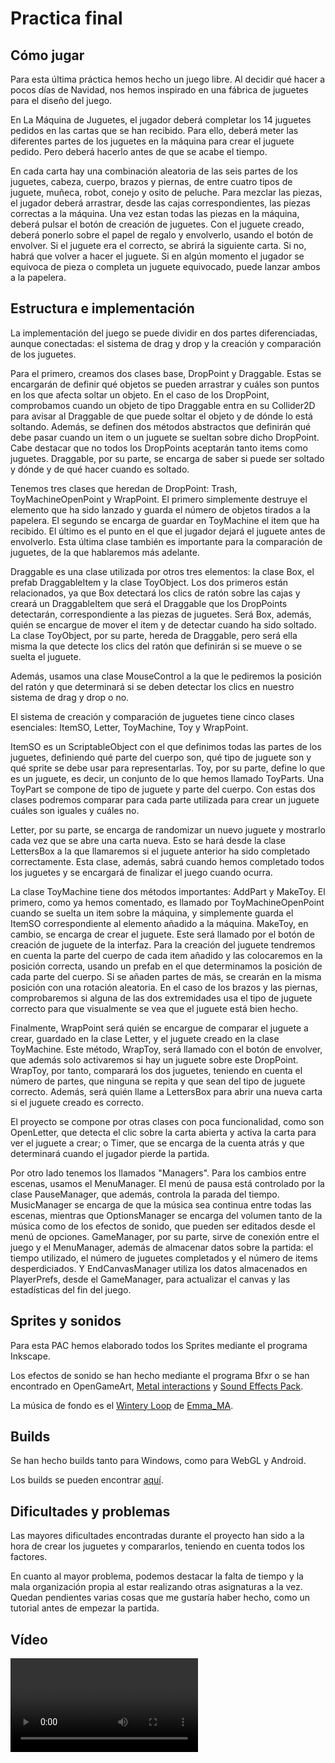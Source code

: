 # Practica final

## Cómo jugar
Para esta última práctica hemos hecho un juego libre. Al decidir qué hacer a pocos días de Navidad, nos hemos inspirado en una fábrica de juguetes para el diseño del juego.

En La Máquina de Juguetes, el jugador deberá completar los 14 juguetes pedidos en las cartas que se han recibido. Para ello, deberá meter las diferentes partes de los juguetes en la máquina para crear el juguete pedido. Pero deberá hacerlo antes de que se acabe el tiempo.

En cada carta hay una combinación aleatoria de las seis partes de los juguetes, cabeza, cuerpo, brazos y piernas, de entre cuatro tipos de juguete, muñeca, robot, conejo y osito de peluche. Para mezclar las piezas, el jugador deberá arrastrar, desde las cajas correspondientes, las piezas correctas a la máquina. Una vez estan todas las piezas en la máquina, deberá pulsar el botón de creación de juguetes. Con el juguete creado, deberá ponerlo sobre el papel de regalo y envolverlo, usando el botón de envolver. Si el juguete era el correcto, se abrirá la siguiente carta. Si no, habrá que volver a hacer el juguete. Si en algún momento el jugador se equivoca de pieza o completa un juguete equivocado, puede lanzar ambos a la papelera.

## Estructura e implementación
La implementación del juego se puede dividir en dos partes diferenciadas, aunque conectadas: el sistema de drag y drop y la creación y comparación de los juguetes.

Para el primero, creamos dos clases base, DropPoint y Draggable. Estas se encargarán de definir qué objetos se pueden arrastrar y cuáles son puntos en los que afecta soltar un objeto. En el caso de los DropPoint, comprobamos cuando un objeto de tipo Draggable entra en su Collider2D para avisar al Draggable de que puede soltar el objeto y de dónde lo está soltando. Además, se definen dos métodos abstractos que definirán qué debe pasar cuando un item o un juguete se sueltan sobre dicho DropPoint. Cabe destacar que no todos los DropPoints aceptarán tanto items como juguetes. Draggable, por su parte, se encarga de saber si puede ser soltado y dónde y de qué hacer cuando es soltado.

Tenemos tres clases que heredan de DropPoint: Trash, ToyMachineOpenPoint y WrapPoint. El primero simplemente destruye el elemento que ha sido lanzado y guarda el número de objetos tirados a la papelera. El segundo se encarga de guardar en ToyMachine el item que ha recibido. El último es el punto en el que el jugador dejará el juguete antes de envolverlo. Esta última clase también es importante para la comparación de juguetes, de la que hablaremos más adelante.

Draggable es una clase utilizada por otros tres elementos: la clase Box, el prefab DraggableItem y la clase ToyObject. Los dos primeros están relacionados, ya que Box detectará los clics de ratón sobre las cajas y creará un DraggableItem que será el Draggable que los DropPoints detectarán, correspondiente a las piezas de juguetes. Será Box, además, quién se encargue de mover el item y de detectar cuando ha sido soltado. La clase ToyObject, por su parte, hereda de Draggable, pero será ella misma la que detecte los clics del ratón que definirán si se mueve o se suelta el juguete.

Además, usamos una clase MouseControl a la que le pediremos la posición del ratón y que determinará si se deben detectar los clics en nuestro sistema de drag y drop o no.

El sistema de creación y comparación de juguetes tiene cinco clases esenciales: ItemSO, Letter, ToyMachine, Toy y WrapPoint.

ItemSO es un ScriptableObject con el que definimos todas las partes de los juguetes, definiendo qué parte del cuerpo son, qué tipo de juguete son y qué sprite se debe usar para representarlas. Toy, por su parte, define lo que es un juguete, es decir, un conjunto de lo que hemos llamado ToyParts. Una ToyPart se compone de tipo de juguete y parte del cuerpo. Con estas dos clases podremos comparar para cada parte utilizada para crear un juguete cuáles son iguales y cuáles no.

Letter, por su parte, se encarga de randomizar un nuevo juguete y mostrarlo cada vez que se abre una carta nueva. Esto se hará desde la clase LettersBox a la que llamaremos si el juguete anterior ha sido completado correctamente. Esta clase, además, sabrá cuando hemos completado todos los juguetes y se encargará de finalizar el juego cuando ocurra.

La clase ToyMachine tiene dos métodos importantes: AddPart y MakeToy. El primero, como ya hemos comentado, es llamado por ToyMachineOpenPoint cuando se suelta un item sobre la máquina, y simplemente guarda el ItemSO correspondiente al elemento añadido a la máquina. MakeToy, en cambio, se encarga de crear el juguete. Este será llamado por el botón de creación de juguete de la interfaz. Para la creación del juguete tendremos en cuenta la parte del cuerpo de cada item añadido y las colocaremos en la posición correcta, usando un prefab en el que determinamos la posición de cada parte del cuerpo. Si se añaden partes de más, se crearán en la misma posición con una rotación aleatoria. En el caso de los brazos y las piernas, comprobaremos si alguna de las dos extremidades usa el tipo de juguete correcto para que visualmente se vea que el juguete está bien hecho.

Finalmente, WrapPoint será quién se encargue de comparar el juguete a crear, guardado en la clase Letter, y el juguete creado en la clase ToyMachine. Este método, WrapToy, será llamado con el botón de envolver, que además solo activaremos si hay un juguete sobre este DropPoint. WrapToy, por tanto, comparará los dos juguetes, teniendo en cuenta el número de partes, que ninguna se repita y que sean del tipo de juguete correcto. Además, será quién llame a LettersBox para abrir una nueva carta si el juguete creado es correcto.

El proyecto se compone por otras clases con poca funcionalidad, como son OpenLetter, que detecta el clic sobre la carta abierta y activa la carta para ver el juguete a crear; o Timer, que se encarga de la cuenta atrás y que determinará cuando el jugador pierde la partida.

Por otro lado tenemos los llamados "Managers". Para los cambios entre escenas, usamos el MenuManager. El menú de pausa está controlado por la clase PauseManager, que además, controla la parada del tiempo. MusicManager se encarga de que la música sea continua entre todas las escenas, mientras que OptionsManager se encarga del volumen tanto de la música como de los efectos de sonido, que pueden ser editados desde el menú de opciones. GameManager, por su parte, sirve de conexión entre el juego y el MenuManager, además de almacenar datos sobre la partida: el tiempo utilizado, el número de juguetes completados y el número de items desperdiciados. Y EndCanvasManager utiliza los datos almacenados en PlayerPrefs, desde el GameManager, para actualizar el canvas y las estadísticas del fin del juego.

## Sprites y sonidos
Para esta PAC hemos elaborado todos los Sprites mediante el programa Inkscape.

Los efectos de sonido se han hecho mediante el programa Bfxr o se han encontrado en OpenGameArt, [Metal interactions](https://opengameart.org/content/metal-interactions) y [Sound Effects Pack](https://opengameart.org/content/sound-effects-pack).

La música de fondo es el [Wintery Loop](https://opengameart.org/content/wintery-loop) de [Emma_MA](https://opengameart.org/users/emmama).

## Builds
Se han hecho builds tanto para Windows, como para WebGL y Android.

Los builds se pueden encontrar [aquí]().

## Dificultades y problemas
Las mayores dificultades encontradas durante el proyecto han sido a la hora de crear los juguetes y compararlos, teniendo en cuenta todos los factores.

En cuanto al mayor problema, podemos destacar la falta de tiempo y la mala organización propia al estar realizando otras asignaturas a la vez. Quedan pendientes varias cosas que me gustaría haber hecho, como un tutorial antes de empezar la partida.

## Vídeo
![](PracticaFinal_video.mp4)





